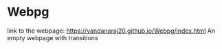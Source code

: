 # Webpg

link to the webpage: https://vandanaraj20.github.io/Webpg/index.html
An empty webpage with transitions
